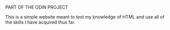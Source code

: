 PART OF THE ODIN PROJECT

This is a simple website meant to test my knowledge of HTML and use all of the skills I have acquired thus far.
